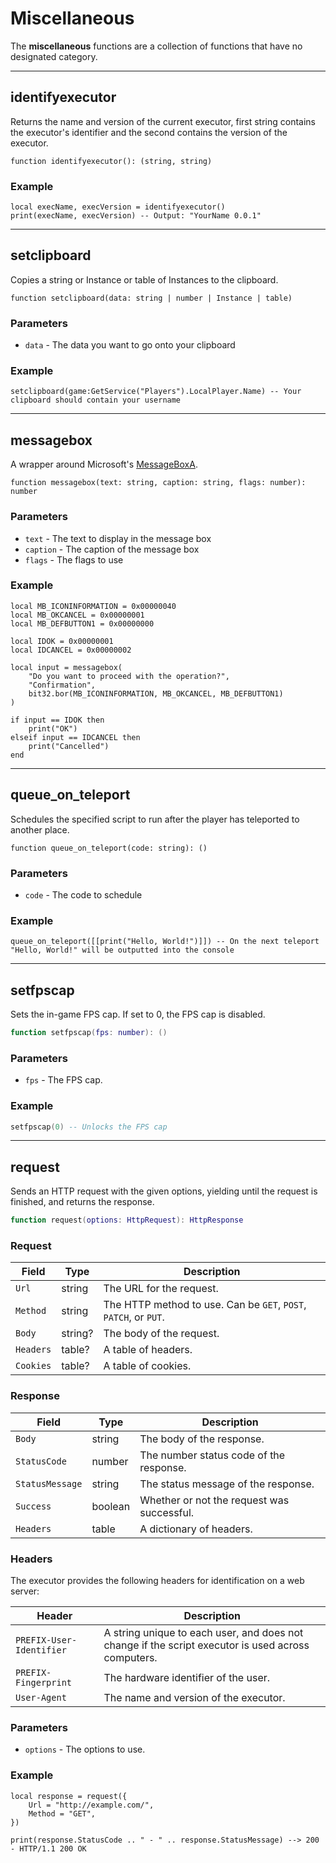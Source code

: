 # Miscellaneous

The **miscellaneous** functions are a collection of functions that have no designated category.

---

## identifyexecutor

Returns the name and version of the current executor, first string contains the executor's identifier and the second contains the version of the executor.

```luau
function identifyexecutor(): (string, string)
```

### Example

```luau
local execName, execVersion = identifyexecutor()
print(execName, execVersion) -- Output: "YourName 0.0.1"
```
---

## setclipboard

Copies a string or Instance or table of Instances to the clipboard.

```luau
function setclipboard(data: string | number | Instance | table)
```

### Parameters

- `data` - The data you want to go onto your clipboard

### Example

```luau
setclipboard(game:GetService("Players").LocalPlayer.Name) -- Your clipboard should contain your username
```

---

## messagebox

A wrapper around Microsoft's [MessageBoxA](https://learn.microsoft.com/en-us/windows/win32/api/winuser/nf-winuser-messageboxa).

```luau
function messagebox(text: string, caption: string, flags: number): number
```

### Parameters
- `text` - The text to display in the message box
- `caption` - The caption of the message box
- `flags` - The flags to use

### Example

```luau
local MB_ICONINFORMATION = 0x00000040
local MB_OKCANCEL = 0x00000001
local MB_DEFBUTTON1 = 0x00000000

local IDOK = 0x00000001
local IDCANCEL = 0x00000002

local input = messagebox(
    "Do you want to proceed with the operation?",
    "Confirmation",
    bit32.bor(MB_ICONINFORMATION, MB_OKCANCEL, MB_DEFBUTTON1)
)

if input == IDOK then
    print("OK")
elseif input == IDCANCEL then
    print("Cancelled")
end
```

---

## queue_on_teleport

Schedules the specified script to run after the player has teleported to another place.

```luau
function queue_on_teleport(code: string): ()
```

### Parameters
- `code` - The code to schedule

### Example
```luau
queue_on_teleport([[print("Hello, World!")]]) -- On the next teleport "Hello, World!" will be outputted into the console
```

---

## setfpscap

Sets the in-game FPS cap. If set to 0, the FPS cap is disabled.

```lua
function setfpscap(fps: number): ()
```

### Parameters

 * `fps` - The FPS cap.

### Example

```lua
setfpscap(0) -- Unlocks the FPS cap
```

---

## request

Sends an HTTP request with the given options, yielding until the request is finished, and returns the response.

```lua
function request(options: HttpRequest): HttpResponse
```

### Request

| Field | Type | Description |
| ----- | ---- | ----------- |
| `Url` | string | The URL for the request. |
| `Method` | string | The HTTP method to use. Can be `GET`, `POST`, `PATCH`, or `PUT`. |
| `Body` | string? | The body of the request. |
| `Headers` | table? | A table of headers. |
| `Cookies` | table? | A table of cookies. |

### Response

| Field | Type | Description |
| ----- | ---- | ----------- |
| `Body` | string | The body of the response. |
| `StatusCode` | number | The number status code of the response. |
| `StatusMessage` | string | The status message of the response. |
| `Success` | boolean | Whether or not the request was successful. |
| `Headers` | table | A dictionary of headers. |

### Headers

The executor provides the following headers for identification on a web server:

| Header | Description |
| ------ | ----------- |
| `PREFIX-User-Identifier` | A string unique to each user, and does not change if the script executor is used across computers. |
| `PREFIX-Fingerprint` | The hardware identifier of the user. |
| `User-Agent` | The name and version of the executor. |

### Parameters

- `options` - The options to use.

### Example
```luau
local response = request({
	Url = "http://example.com/",
	Method = "GET",
})

print(response.StatusCode .. " - " .. response.StatusMessage) --> 200 - HTTP/1.1 200 OK
```

